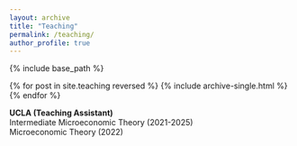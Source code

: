 ```yaml
---
layout: archive
title: "Teaching"
permalink: /teaching/
author_profile: true
---
```


{% include base_path %}

{% for post in site.teaching reversed %}
  {% include archive-single.html %}
{% endfor %}

**UCLA (Teaching Assistant)**<br>
<span class="indent"> Intermediate Microeconomic Theory (2021-2025)</span><br>
<span class="indent"> Microeconomic Theory (2022)</span><br>

<!--**2021-2022**<br>-->
<!--<span class="indent"> Intermediate Microeconomics (Instructor: Jonathan Vogel)</span><br>-->
<!--<span class="indent"> Intermediate Microeconomics (Instructor: Daniel Haanwinckel)</span><br>-->
<!--<span class="indent"> Intermediate Microeconomics (Instructor: Bernardo S. Silveira)</span><br>-->
